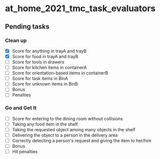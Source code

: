 # at_home_2021_tmc_task_evaluators

## Pending tasks
### Clean up
- [x] Score for anything in trayA and trayB
- [x] Score for food in trayA and trayB
- [ ] Score for tools in drawers
- [ ] Score for kitchen items in containerA
- [ ] Score for orientation-based items in containerB
- [ ] Score for task items in BinA
- [ ] Score for unknown items in BinB
- [ ] Bonus
- [ ] Penalties

### Go and Get It
- [ ] Score for entering to the dining room without collisions
- [ ] Taking any food item in the shelf
- [ ] Taking the requested object among many objects in the shelf
- [ ] Delivering the object to a person in the delivery area
- [ ] Correctly detecting a person's request and giving the item to her/him
- [ ] Bonus
- [ ] Hit penalties
